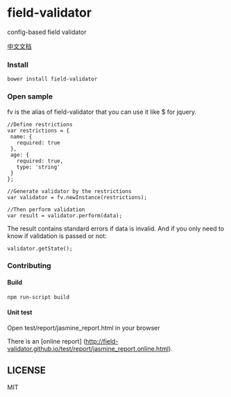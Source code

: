 # field-validator
config-based field validator

[中文文档](https://github.com/field-validator/field-validator/blob/master/README_zh.md)

### Install
```
bower install field-validator
```

### Open sample

fv is the alias of field-validator that you can use it like $ for jquery.

 ```
//Define restrictions
var restrictions = {
  name: {
    required: true
  },
  age: {
    required: true,
    type: 'string'
  }
};

//Generate validator by the restrictions
var validator = fv.newInstance(restrictions);

//Then perform validation
var result = validator.perform(data);

```

The result contains standard errors if data is invalid. And if you only need to know if validation is passed or not:
```
validator.getState();
```

### Contributing

#### Build
```
npm run-script build
```

#### Unit test

Open test/report/jasmine_report.html in your browser

There is an [online report] (http://field-validator.github.io/test/report/jasmine_report.online.html).


## LICENSE

MIT
